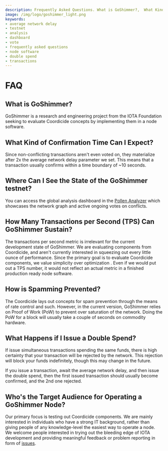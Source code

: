 ```yaml
---
description: Frequently Asked Questions. What is GoShimmer?,  What Kind of Confirmation Time Can I Expect?, Where Can I See the State of the GoShimmer testnet?,How Many Transactions Per Second(TPS) can GoShimmer Sustain?, How is Spamming Prevented?, What Happens if I Issue a Double Spend?, Who's the Target Audience for Operating a GoShimmer Node?
image: /img/logo/goshimmer_light.png
keywords:
- average network delay
- testnet
- analysis
- dashboard
- vote
- frequently asked questions
- node software
- double spend
- transactions
---
```

# FAQ

## What is GoShimmer?

GoShimmer is a research and engineering project from the IOTA Foundation seeking to evaluate Coordicide concepts by implementing them in a node software.

## What Kind of Confirmation Time Can I Expect?

Since non-conflicting transactions aren't even voted on, they materialize after 2x the average network delay parameter we set. This means that a transaction usually confirms within a time boundary of ~10 seconds.

## Where Can I See the State of the GoShimmer testnet?

You can access the global analysis dashboard in the [Pollen Analyzer](http://analysisentry-01.devnet.shimmer.iota.cafe:28080/) which showcases the network graph and active ongoing votes on conflicts.

## How Many Transactions per Second (TPS) Can GoShimmer Sustain?

The transactions per second metric is irrelevant for the current development state of GoShimmer. We are evaluating components from Coordicide, and aren't currently interested in squeezing out every little ounce of performance. Since the primary goal is to evaluate Coordicide components, we value simplicity over optimization . Even if we would put out a TPS number, it would not reflect an actual metric in a finished production ready node software. 

## How is Spamming Prevented?

The Coordicide lays out concepts for spam prevention through the means of rate control and such. However, in the current version, GoShimmer relies on Proof of Work (PoW) to prevent over saturation of the network. Doing the PoW for a block will usually take a couple of seconds on commodity hardware.

## What Happens if I Issue a Double Spend?

If issue simultaneous transactions spending the same funds, there is high certainty that your transaction will be rejected by the network. This rejection will block your funds indefinitely, though this may change in the future.  

If you issue a transaction, await the average network delay, and then issue the double spend, then the first issued transaction should usually become confirmed, and the 2nd one rejected.  

## Who's the Target Audience for Operating a GoShimmer Node?

Our primary focus is testing out Coordicide components. We are mainly interested in individuals who have a strong IT background, rather than giving people of any knowledge-level the easiest way to operate a node. We welcome people interested in trying out the bleeding edge of IOTA development and providing meaningful feedback or problem reporting in form of [issues](https://github.com/iotaledger/goshimmer/issues/new/choose).